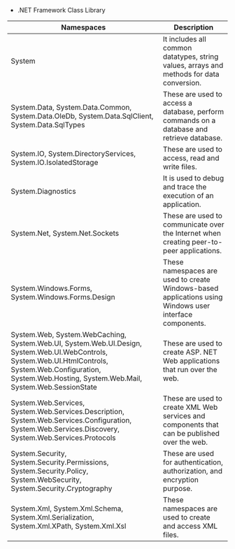 * .NET Framework Class Library

| Namespaces      | Description |
| ----------- | ----------- |
System |	It includes all common datatypes, string values, arrays and methods for data conversion.
System.Data, System.Data.Common, System.Data.OleDb, System.Data.SqlClient, System.Data.SqlTypes |	These are used to access a database, perform commands on a database and retrieve database.
System.IO, System.DirectoryServices, System.IO.IsolatedStorage | These are used to access, read and write files.
System.Diagnostics |	It is used to debug and trace the execution of an application.
System.Net, System.Net.Sockets | These are used to communicate over the Internet when creating peer-to-peer applications.
System.Windows.Forms, System.Windows.Forms.Design | These namespaces are used to create Windows-based applications using Windows user interface components.
System.Web, System.WebCaching, System.Web.UI, System.Web.UI.Design, System.Web.UI.WebControls, System.Web.UI.HtmlControls, System.Web.Configuration, System.Web.Hosting, System.Web.Mail, System.Web.SessionState | These are used to create ASP. NET Web applications that run over the web.
System.Web.Services, System.Web.Services.Description, System.Web.Services.Configuration, System.Web.Services.Discovery, System.Web.Services.Protocols | These are used to create XML Web services and components that can be published over the web.
System.Security, System.Security.Permissions, System.Security.Policy, System.WebSecurity, System.Security.Cryptography | These are used for authentication, authorization, and encryption purpose.
System.Xml, System.Xml.Schema, System.Xml.Serialization, System.Xml.XPath, System.Xml.Xsl | These namespaces are used to create and access XML files.

